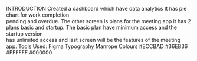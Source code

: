 INTRODUCTION 
Created a dashboard which have data analytics It has pie chart for 
work completion  
pending and overdue. The other screen is plans for the meeting app it 
has 2 plans 
basic and startup. The basic   plan have minimum access and the 
startup version  
has unlimited access and last screen will be the features of the meeting 
app. 
Tools Used: Figma 
Typography Manrope 
Colours   #ECCBAD   #36EB36    #FFFFFF   #000000
